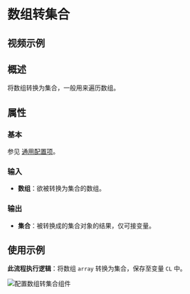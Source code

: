 # 数组转集合

## 视频示例

## 概述

将数组转换为集合，一般用来遍历数组。

## 属性

### 基本

参见 [通用配置项](../Appendix/CommonConfigurationItems.md)。

### 输入

- **数组**：欲被转换为集合的数组。

### 输出

- **集合**：被转换成的集合对象的结果，仅可接变量。

## 使用示例

**此流程执行逻辑**：将数组 `array` 转换为集合，保存至变量 `CL` 中。

![配置数组转集合组件](https://docimages.blob.core.chinacloudapi.cn/images/Activities/assign20201218.png)
